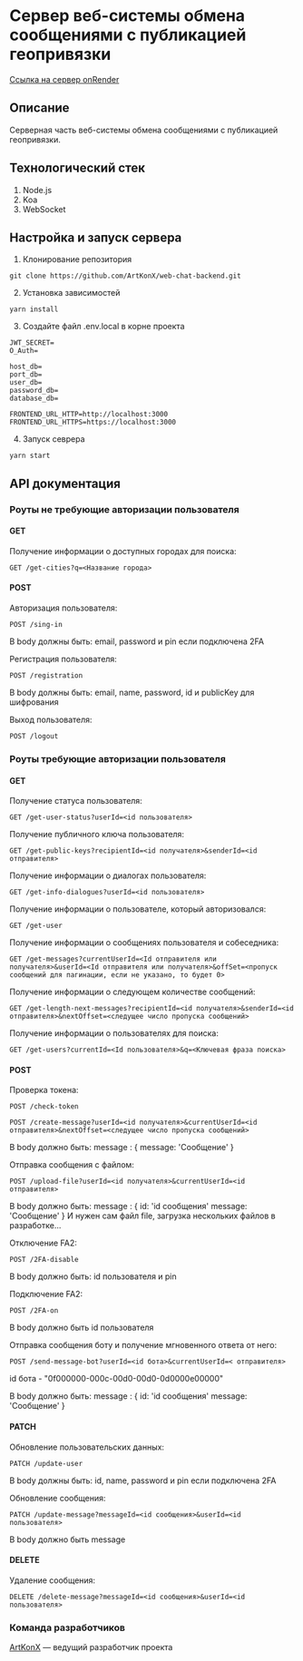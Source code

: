 # Сервер веб-системы обмена сообщениями с публикацией геопривязки

[Ссылка на сервер onRender](https://web-chat-backend-s29s.onrender.com)

## Описание
Серверная часть веб-системы обмена сообщениями с публикацией геопривязки.

## Технологический стек
1. Node.js
2. Koa
3. WebSocket

## Настройка и запуск сервера

1. Клонирование репозитория
```
git clone https://github.com/ArtKonX/web-chat-backend.git
```

2. Установка зависимостей
```
yarn install
```

3. Создайте файл .env.local в корне проекта
```
JWT_SECRET=
O_Auth=

host_db=
port_db=
user_db=
password_db=
database_db=

FRONTEND_URL_HTTP=http://localhost:3000
FRONTEND_URL_HTTPS=https://localhost:3000

```

4. Запуск севрера
```
yarn start
```

## API документация

### Роуты не требующие авторизации пользователя

#### GET

Получение информации о доступных городах для поиска:
```
GET /get-cities?q=<Название города>
```

#### POST

Авторизация пользователя:
```
POST /sing-in
```
В body должны быть: email, password и pin если подключена 2FA

Регистрация пользователя:
```
POST /registration
```
В body должны быть: email, name, password, id и publicKey для шифрования

Выход пользователя:
```
POST /logout
```

### Роуты требующие авторизации пользователя

#### GET

Получение статуса пользователя:
```
GET /get-user-status?userId=<id пользователя>
```

Получение публичного ключа пользователя:
```
GET /get-public-keys?recipientId=<id получателя>&senderId=<id отправителя>
```

Получение информации о диалогах пользователя:
```
GET /get-info-dialogues?userId=<id пользователя>
```

Получение информации о пользователе, который авторизовался:
```
GET /get-user
```

Получение информации о сообщениях пользователя и собеседника:
```
GET /get-messages?currentUserId=<Id отправителя или получателя>&userId=<Id отправителя или получателя>&offSet=<пропуск сообщений для пагинации, если не указано, то будет 0>
```

Получение информации о следующем количестве сообщений:
```
GET /get-length-next-messages?recipientId=<id получателя>&senderId=<id отправителя>&nextOffset=<следущее число пропуска сообщений>
```

Получение информации о пользователях для поиска:
```
GET /get-users?currentId=<Id пользователя>&q=<Ключевая фраза поиска>
```

#### POST

Проверка токена:
```
POST /check-token
```

```
POST /create-message?userId=<id получателя>&currentUserId=<id отправителя>&nextOffset=<следущее число пропуска сообщений>
```
В body должно быть: message : {
    message: 'Сообщение'
}

Отправка сообщения с файлом:
```
POST /upload-file?userId=<id получателя>&currentUserId=<id отправителя>
```
В body должно быть: message : {
    id: 'id сообщения'
    message: 'Сообщение'
}
И нужен сам файл file, загрузка нескольких файлов в разработке...


Отключение FA2:
```
POST /2FA-disable
```
В body должно быть: id пользователя и pin

Подключение FA2:
```
POST /2FA-on
```
В body должно быть id пользователя

Отправка сообщения боту и получение мгновенного ответа от него:
```
POST /send-message-bot?userId=<id бота>&currentUserId=< отправителя>
```
id бота - "0f000000-000c-00d0-00d0-0d0000e00000"

В body должно быть: message : {
    id: 'id сообщения'
    message: 'Сообщение'
}

#### PATCH

Обновление пользовательских данных:
```
PATCH /update-user
```
В body должны быть: id, name, password и pin если подключена 2FA

Обновление сообщения:
```
PATCH /update-message?messageId=<id сообщения>&userId=<id пользователя>
```
В body должно быть message

#### DELETE

Удаление сообщения:
```
DELETE /delete-message?messageId=<id сообщения>&userId=<id пользователя>
```

### Команда разработчиков
<a href="https://github.com/ArtKonX" >ArtKonX</a> — ведущий разработчик проекта